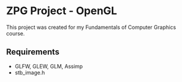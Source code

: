 # ZPG Project - OpenGL

This project was created for my Fundamentals of Computer Graphics course.

## Requirements
- GLFW, GLEW, GLM, Assimp
- stb_image.h
